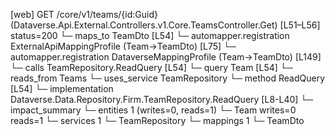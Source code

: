 [web] GET /core/v1/teams/{id:Guid}  (Dataverse.Api.External.Controllers.v1.Core.TeamsController.Get)  [L51–L56] status=200
  └─ maps_to TeamDto [L54]
    └─ automapper.registration ExternalApiMappingProfile (Team->TeamDto) [L75]
    └─ automapper.registration DataverseMappingProfile (Team->TeamDto) [L149]
  └─ calls TeamRepository.ReadQuery [L54]
  └─ query Team [L54]
    └─ reads_from Teams
  └─ uses_service TeamRepository
    └─ method ReadQuery [L54]
      └─ implementation Dataverse.Data.Repository.Firm.TeamRepository.ReadQuery [L8-L40]
  └─ impact_summary
    └─ entities 1 (writes=0, reads=1)
      └─ Team writes=0 reads=1
    └─ services 1
      └─ TeamRepository
    └─ mappings 1
      └─ TeamDto


